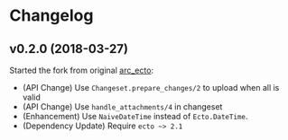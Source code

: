 # Changelog

## v0.2.0 (2018-03-27)
Started the fork from original [arc_ecto](https://github.com/stavro/arc_ecto):

* (API Change) Use `Changeset.prepare_changes/2` to upload when all is valid
* (API Change) Use `handle_attachments/4` in changeset
* (Enhancement) Use `NaiveDateTime` instead of `Ecto.DateTime`.
* (Dependency Update) Require `ecto ~> 2.1`
